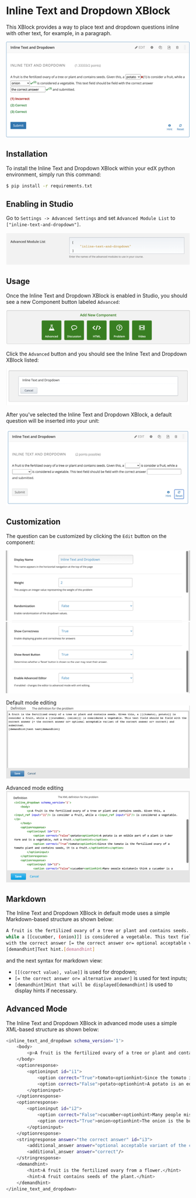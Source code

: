 Inline Text and Dropdown XBlock
=========================
This XBlock provides a way to place text and dropdown questions inline with other text, for example, in a paragraph.

![Completed Question](docs/img/submitted.png)

Installation
------------
To install the Inline Text and Dropdown XBlock within your edX python environment, simply run this command:

```bash
$ pip install -r requirements.txt
```

Enabling in Studio
------------------
Go to `Settings -> Advanced Settings` and set `Advanced Module List` to `["inline-text-and-dropdown"]`.

![Advanced Module List](docs/img/policy.png)

Usage
------------------
Once the Inline Text and Dropdown XBlock is enabled in Studio, you should see a new Component button labeled `Advanced`:

![Component Buttons](docs/img/component.png)

Click the `Advanced` button and you should see the Inline Text and Dropdown XBlock listed:

![Advanced Component List](docs/img/advanced.png)

After you've selected the Inline Text and Dropdown XBlock, a default question will be inserted into your unit:

![Default Question](docs/img/student_view.png)

Customization
-------------
The question can be customized by clicking the `Edit` button on the component:

![Studio View](docs/img/studio_view1.png)
![Studio View](docs/img/studio_view2.png)

Default mode editing
![Studio View](docs/img/studio_view_default.png)

Advanced mode editing
![Studio View](docs/img/studio_view_advanced.png)

Markdown
-------------
The Inline Text and Dropdown XBlock in default mode uses a simple Markdown-based structure as shown below:
```bash
A fruit is the fertilized ovary of a tree or plant and contains seeds. Given this, a [[(tomato), potato]] is consider a fruit,
while a [[cucumber, (onion)]] is considered a vegetable. This text field should be field
with the correct answer [= the correct answer or= optional acceptable variant of the correct answer or= correct] and submitted.
[demandhint]Text hint.[demandhint]


```
and the next syntax for markdown view:
 * `[[(correct value), value]]` is used for dropdown;
 * `[= the correct answer or= alternative answer]` is used for text inputs;
 * `[demandhint]Hint that will be displayed[demandhint]` is used to display hints if necessary.

Advanced Mode
-------------
The Inline Text and Dropdown XBlock in advanced mode uses a simple XML-based structure as shown below:
```bash
<inline_text_and_dropdown schema_version='1'>
    <body>
        <p>A fruit is the fertilized ovary of a tree or plant and contains seeds. Given this, a <input_ref input="i1"/> is consider a fruit, while a <input_ref input="i2"/> is considered a vegetable. This text field should be field with the correct answer <input_ref input="i3"/> and submitted.</p>
    </body>
    <optionresponse>
       	<optioninput id="i1">
       		<option correct="True">tomato<optionhint>Since the tomato is the fertilized ovary of a tomato plant and contains seeds, it is a fruit.</optionhint></option>
       		<option correct="False">potato<optionhint>A potato is an edible part of a plant in tuber form and is a vegetable, not a fruit.</optionhint></option>
       	</optioninput>
    </optionresponse>
    <optionresponse>
       	<optioninput id="i2">
       		<option correct="False">cucumber<optionhint>Many people mistakenly think a cucumber is a vegetable. However, because a cucumber is the fertilized ovary of a cucumber plant and contains seeds, it is a fruit.</optionhint></option>
       		<option correct="True">onion<optionhint>The onion is the bulb of the onion plant and contains no seeds and is therefore a vegetable.</optionhint></option>
       	</optioninput>
    </optionresponse>
    <stringresponse answer="the correct answer" id="i3">
        <additional_answer answer="optional acceptable variant of the correct answer"/>
        <additional_answer answer="correct"/>
    </stringresponse>
    <demandhint>
        <hint>A fruit is the fertilized ovary from a flower.</hint>
        <hint>A fruit contains seeds of the plant.</hint>
    </demandhint>
</inline_text_and_dropdown>
```

